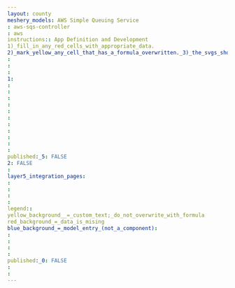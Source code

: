 ```yaml
---
layout: county 
meshery_models: AWS Simple Queuing Service
: aws-sqs-controller
: aws
instructions:: App Definition and Development
1)_fill_in_any_red_cells_with_appropriate_data.
2)_mark_yellow_any_cell_that_has_a_formula_overwritten._3)_the_svgs_shouldn't_have_xml_header_they_are_added_programmatically_through_workflows: Streaming & Messaging
: 
: 
: 
1: 
: 
: 
: 
: 
: 
: 
: 
: 
: 
: 
: 
published:_5: FALSE
2: FALSE
: 
layer5_integration_pages: 
: 
: 
: 
: 
legend:: 
yellow_background__=_custom_text;_do_not_overwrite_with_formula
red_background_=_data_is_mising
blue_background_=_model_entry_(not_a_component): 
: 
: 
: 
: 
published:_0: FALSE
: 
: 
---
```

